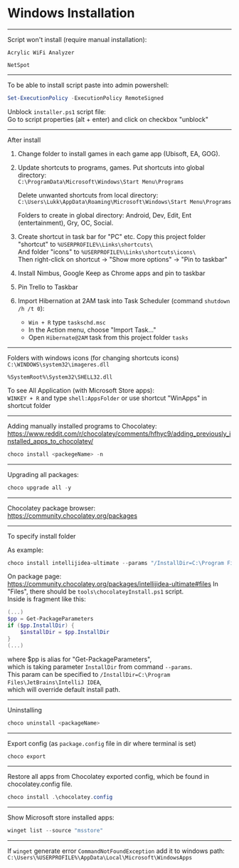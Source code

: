 # Windows Installation

---
Script won't install (require manual installation):
```
Acrylic WiFi Analyzer
```
```
NetSpot
```

---

To be able to install script paste into admin powershell:

```powershell
Set-ExecutionPolicy -ExecutionPolicy RemoteSigned
```

Unblock `installer.ps1` script file:  
Go to script properties (alt + enter) and click on checkbox "unblock"

--------------------------------------
After install

1. Change folder to install games in each game app (Ubisoft, EA, GOG).

2. Update shortcuts to programs, games. Put shortcuts into global directory:  
   `C:\ProgramData\Microsoft\Windows\Start Menu\Programs`

   Delete unwanted shortcuts from local directory:  
   `C:\Users\Lukk\AppData\Roaming\Microsoft\Windows\Start Menu\Programs`

    Folders to create in global directory: Android, Dev, Edit, Ent (entertainment), Gry, OC, Social.  

3. Create shortcut in task bar for "PC" etc. Copy this project folder "shortcut" to `%USERPROFILE%\Links\shortcuts\`  
   And folder "icons" to `%USERPROFILE%\Links\shortcuts\icons\`  
   Then right-click on shortcut -> "Show more options" -> "Pin to taskbar"

4. Install Nimbus, Google Keep as Chrome apps and pin to taskbar
5. Pin Trello to Taskbar
6. Import Hibernation at 2AM task into Task Scheduler (command `shutdown /h /t 0`):
   * `Win + R` type `taskschd.msc`
   * In the Action menu, choose "Import Task..."
   * Open `Hibernate@2AM` task from this project folder `tasks`


--------------------------------------
Folders with windows icons (for changing shortcuts icons)  
`C:\WINDOWS\system32\imageres.dll`  

`%SystemRoot%\System32\SHELL32.dll`

To see All Application (with Microsoft Store apps):  
`WINKEY + R` and type `shell:AppsFolder`
or use shortcut "WinApps" in shortcut folder

--------------------------------------

Adding manually installed programs to Chocolatey:  
https://www.reddit.com/r/chocolatey/comments/hfhyc9/adding_previously_installed_apps_to_chocolatey/

```powershell
choco install <packegeName> -n
```

--------------------------------------

Upgrading all packages:

```powershell
choco upgrade all -y
```

--------------------------------------

Chocolatey package browser:  
https://community.chocolatey.org/packages

--------------------------------------
To specify install folder

As example:

```powershell
choco install intellijidea-ultimate --params "/InstallDir=C:\Program Files\JetBrains\IntelliJ IDEA"
```
On package page:  
https://community.chocolatey.org/packages/intellijidea-ultimate#files
In "Files", there should be `tools\chocolateyInstall.ps1` script.  
Inside is fragment like this:
```powershell
(...)
$pp = Get-PackageParameters
if ($pp.InstallDir) {
    $installDir = $pp.InstallDir
}
(...)
```
where $pp is alias for "Get-PackageParameters",  
which is taking parameter `InstallDir` from command `--params`.  
This param can be specified to `/InstallDir=C:\Program Files\JetBrains\IntelliJ IDEA`,  
which will override default install path.

--------------------------------------
Uninstalling

```powershell
choco uninstall <packageName>
```

--------------------------------------
Export config (as `package.config` file in dir where terminal is set)

```powershell
choco export
```

--------------------------------------

Restore all apps from Chocolatey exported config, which be found in chocolatey.config file.

```powershell
choco install .\chocolatey.config
```

--------------------------------------

Show Microsoft store installed apps:

```powershell
winget list --source "msstore"
```

--------------------------------------

If `winget` generate error `CommandNotFoundException` add it to windows path:
`C:\Users\%USERPROFILE%\AppData\Local\Microsoft\WindowsApps`
